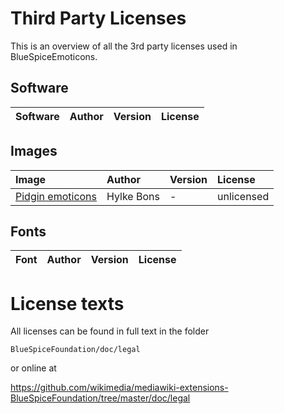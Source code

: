 Third Party Licenses
====================
This is an overview of all the 3rd party licenses used in BlueSpiceEmoticons.

Software
--------

| Software | Author | Version | License |
|:--------|:-------|:--------|:-------|

Images
------

| Image | Author | Version | License |
|:--------|:-------|:--------|:-------|
| [Pidgin emoticons](http://powabanga.github.io/pidgin-EAP/) | Hylke Bons | - | unlicensed |

Fonts
-----

| Font | Author | Version | License |
|:--------|:-------|:--------|:-------|

License texts
=============
All licenses can be found in full text in the folder

```BlueSpiceFoundation/doc/legal```

or online at

https://github.com/wikimedia/mediawiki-extensions-BlueSpiceFoundation/tree/master/doc/legal